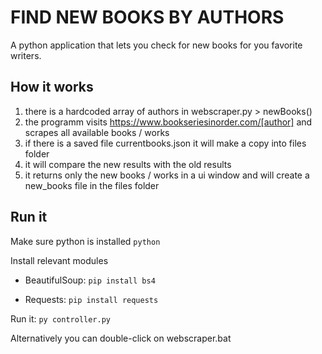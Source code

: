 # FIND NEW BOOKS BY AUTHORS

A python application that lets you check for new books for you favorite writers.

## How it works

1. there is a hardcoded array of authors in webscraper.py > newBooks()
2. the programm visits https://www.bookseriesinorder.com/[author] and scrapes all available books / works
3. if there is a saved file currentbooks.json it will make a copy into files folder
4. it will compare the new results with the old results
5. it returns only the new books / works in a ui window and will create a new_books file in the files folder

## Run it

Make sure python is installed
`python`

Install relevant modules

- BeautifulSoup:
  `pip install bs4`

- Requests:
  `pip install requests`

Run it:
`py controller.py`

Alternatively you can double-click on webscraper.bat
